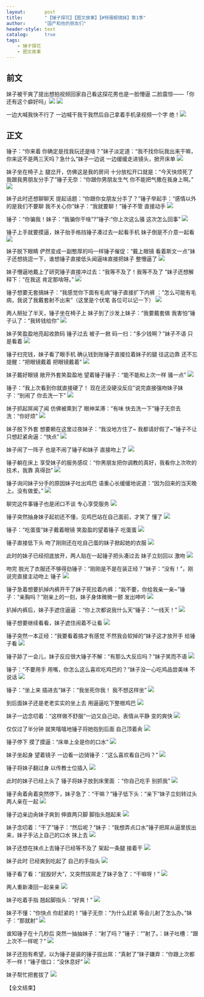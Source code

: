 ```yaml
---
layout:       post
title:        "【锤子探花】【图文故事】【#特骚眼镜妹】第1季"
author:       "国产和他的朋友们"
header-style: text
catalog:      true
tags:
    - 锤子探花
    - 图文故事
---
```


## 前文

妹子被干爽了提出想拍视频回家自己看这探花男也是一脸懵逼 二脸震惊——「你还有这个癖好吗」![](https://tju.7pzzv.us/tupian/forum/202501/24/224602djwsj2c2q6zcqw82.gif)
![](https://tju.7pzzv.us/tupian/forum/202501/24/224607w8ggxoecwxwgxkpb.gif)

一边大喊我快不行了 一边喊干我干我然后自己拿着手机录视频一个字 绝！![](https://tju.7pzzv.us/tupian/forum/202501/24/224613c9kkkj7pg7p7mdqq.gif)

## 正文

锤子：“你来着 你确定是找我玩还是啥？”妹子淡定道：“我不找你玩我出来干嘛， 你来这不是两三天吗？急什么”妹子一边说 一边缓缓走进镜头，掀开床单
![](https://tju.7pzzv.us/tupian/forum/202502/13/001951b0meqfseuu5s54mn.gif)

妹子坐在椅子上 腿岔开，仿佛这是我的房间 十分放松开口就是：“今天快烦死了 我跟我男朋友分手了”锤子无奈：“你跟你男朋友生气 你不能把气撒在我身上啊。”
![](https://tju.7pzzv.us/tupian/forum/202502/13/002006x932umgi0i009q3e.gif)

妹子此时还想聊聊天 提起话题：“你跟你女朋友分手了？”锤子举起手：“感情以外的是我们不要聊 我不关心你”妹子：“我就要聊！”锤子不管 直接动手
![](https://tju.7pzzv.us/tupian/forum/202502/13/002022jih2w6n1gk0nh12i.gif)

锤子：“你骗我！妹子：“我骗你干啥”?”锤子:“你上次这么骚 这次怎么回事”
![](https://tju.7pzzv.us/tupian/forum/202502/13/002035jeov9venq4vvhthp.gif)

锤子上手就要摸逼，妹子抬手格挡锤子凑过去一起看手机 妹子倒是不介意一起看
![](https://tju.7pzzv.us/tupian/forum/202502/13/002051fe4y2itjflolqsok.gif)

妹子脱下眼睛 俨然变成一副憨厚的吗一样锤子催促：“戴上眼镜 看着斯文一点”妹子还想挑逗一下，谁想锤子直接低头闻逼味直接把妹子 整懵逼了
![](https://tju.7pzzv.us/tupian/forum/202502/13/002103rt5yws1qgfa98ywq.gif)

妹子懵逼地戴上了研究锤子直接冲过去：“我等不及了！我等不及了 ”妹子还想解释下：“在我这 肯定那啥呀。”
![](https://tju.7pzzv.us/tupian/forum/202502/13/002115tiihhiywby77fyow.gif)

锤子想要无套搞妹子：“我感觉你下面有毛病”锤子直接扩下内裤 ：“怎么可能有毛病，我说了我戴套射不出来”（这里是个伏笔 各位可以记一下）
![](https://tju.7pzzv.us/tupian/forum/202502/13/002129op5tdnqnnto5hzpk.gif)

两人掰扯了半天，锤子坐在椅子上 妹子到了沙发上妹子：“我要戴套做 我害怕”锤子认了：“我转钱给你”
![](https://tju.7pzzv.us/tupian/forum/202502/13/002140fmzx2bf3c7bngxld.gif)

妹子笑盈盈地亮起收款码 锤子过去 被子一掀 码一扫：“多少钱啊？”妹子不语 只是看着
![](https://tju.7pzzv.us/tupian/forum/202502/13/002150kbwnnlw2n2uz07in.gif)

锤子扫完钱，妹子看了眼手机 确认钱到账锤子直接拉着妹子的腿 往这边靠 还不忘提醒：“把眼镜戴着 把眼镜戴着”
![](https://tju.7pzzv.us/tupian/forum/202502/13/002207nm78977exm7597lb.gif)

妹子戴好眼镜 敞开外套笑盈盈地 望着锤子锤子：“能不能和上次一样 骚一点”
![](https://tju.7pzzv.us/tupian/forum/202502/13/002220nb1fjsndoz5n1f53.gif)

锤子：“我上次看到你就直接硬了！ 现在还没硬没反应”说完直接强吻妹子妹子：“别闹了 你去洗一下”
![](https://tju.7pzzv.us/tupian/forum/202502/13/002234os7cjtmhecsm3585.gif)

妹子抓起屌闻了闻 仿佛被熏到了 眼神呆滞：“有味 快去洗一下”锤子无奈去洗：“你好烦”
![](https://tju.7pzzv.us/tupian/forum/202502/13/002248z73zwfy9zi3g9j3x.gif)

妹子脱下外套 想要赖在这里过夜妹子：“我没地方住了~ 我都请好假了~”锤子不让 只想赶紧肏逼：“快点”
![](https://tju.7pzzv.us/tupian/forum/202502/13/002305oq29tm16q91v9966.gif)

妹子闹了一阵子 也是不闹了锤子和妹子 直接吻上了
![](https://tju.7pzzv.us/tupian/forum/202502/13/002321emmkf7pskcmpkao2.gif)

锤子躺在床上 享受妹子的服务感叹：“你男朋友把你调教的真好，我看你上次吹的技术，我靠 真得劲” 
![](https://tju.7pzzv.us/tupian/forum/202502/13/002336dc5xp7h4775z7a5t.gif)

锤子询问妹子分手的原因妹子吐出鸡巴 语重心长缓缓地说道：“因为回来的当天晚上。没有做爱。”
![](https://tju.7pzzv.us/tupian/forum/202502/13/002351wrt2b63u4xd7wa5u.gif)

聊完这件事锤子也是闭口不谈 专心享受服务
![](https://tju.7pzzv.us/tupian/forum/202502/13/002404ggus39mag3yk3kfy.gif)

锤子突然抽身妹子起初还不懂，见鸡巴站在自己面前，才笑了 懂了
![](https://tju.7pzzv.us/tupian/forum/202502/13/002418yvkpwruw3t389spv.gif)

锤子：“吃蛋蛋”妹子戴着眼镜 笑盈盈的望着锤子 吃蛋蛋
![](https://tju.7pzzv.us/tupian/forum/202502/13/002430hbr13oz1xagbm8b0.gif)

锤子直接低下头 吻了刚刚还在吃自己蛋的妹子掀起她的衣服
![](https://tju.7pzzv.us/tupian/forum/202502/13/002442jqcl6q444noh47qd.gif)

此时的妹子已经彻底放开，两人贴在一起锤子把头凑过去 妹子立刻回以 激吻
![](https://tju.7pzzv.us/tupian/forum/202502/13/002453y5c30s37464ko6x6.gif)

吻完 脱光了衣服还不够得劲锤子：“刚刚是不是在装正经？”妹子：“没有！”，刚说完直接主动吻上 锤子
![](https://tju.7pzzv.us/tupian/forum/202502/13/002505fsw773p24mseci2c.gif)

锤子急着想要扒掉内裤开干了妹子死拉着内裤：“我不要，你给我亲一亲~”锤子：“亲胸吗？”刚亲上的一刻，妹子身体微微一颤 发出呻吟
![](https://tju.7pzzv.us/tupian/forum/202502/13/002521jc820e5rjzr0z0li.gif)

扒掉内裤后，妹子手遮住逼逼 ：“你上次都说我什么天”锤子：“一线天！”
![](https://tju.7pzzv.us/tupian/forum/202502/13/002538suk1kfu0rx1pfkrr.gif)

锤子想要继续看看，妹子遮住闹着不让看
![](https://tju.7pzzv.us/tupian/forum/202502/13/002552atcmxzffniqfgnnk.gif)

锤子突然一本正经：“我要看着搞才有感觉 不然我会软掉的”妹子这才放开手 给锤子看
![](https://tju.7pzzv.us/tupian/forum/202502/13/002605cb1ydqmxkgmdm1k9.gif)

锤子舔了一会儿，妹子反应很大锤子不解：“有那么大反应吗？”妹子笑而不语
![](https://tju.7pzzv.us/tupian/forum/202502/13/002622s51vyxsbcczbn5ym.gif)

锤子：“不要用手 用嘴，你怎么这么喜欢吃鸡巴的？”妹子没一心吃鸡品尝美味 不说话
![](https://tju.7pzzv.us/tupian/forum/202502/13/002638csm3spd3xez6g6pg.gif)

锤子：“坐上来 插进去”妹子：“我坐死你我！ 我不想这样坐”
![](https://tju.7pzzv.us/tupian/forum/202502/13/002652jbb522mnn5z25nvu.gif)

到后面妹子还是老老实实的坐上去 用逼逼吃下整根鸡巴
![](https://tju.7pzzv.us/tupian/forum/202502/13/002707iyvy7yyix01tl7y0.gif)

妹子一边念叨着：“这样做不舒服”一边又自己动，表情从平静 变的爽快
![](https://tju.7pzzv.us/tupian/forum/202502/13/002725es1qczqsp9rf1fzp.gif)

仅仅过了半分钟 就笑嘻嘻地锤子将她抱到后面 自己顶着肏
![](https://tju.7pzzv.us/tupian/forum/202502/13/002739hhxvrar444j9bjap.gif)

锤子停下 摸了摸逼：“床单上全是你的口水”
![](https://tju.7pzzv.us/tupian/forum/202502/13/002751mbkfk6618k866b4i.gif)

妹子坐起身 望着镜子 一边看一边骑锤子：“这么喜欢看自己吗？”
![](https://tju.7pzzv.us/tupian/forum/202502/13/002805voduukebubu7aa4z.gif)

锤子将妹子翻过身 以传教士位插入
![](https://tju.7pzzv.us/tupian/forum/202502/13/002820qowo3m7oz3m7zuio.gif)

此时的妹子已经上头了 锤子将妹子放到床里面 ：“你自己吃手 别抓我”
![](https://tju.7pzzv.us/tupian/forum/202502/13/002835o1bbfvnvznk1afif.gif)

锤子肏着肏着突然停下，妹子急了：“干嘛？”锤子低下头：“亲下”妹子立刻转过头 两人亲在一起
![](https://tju.7pzzv.us/tupian/forum/202502/13/002850ecw112gaaz7cg132.gif)

锤子边亲边肏妹子爽到 伸直两只脚 脚指头翘起来
![](https://tju.7pzzv.us/tupian/forum/202502/13/002905g75h3hgys3g6y5z2.gif)

妹子念叨着：“干了”锤子：“然后呢？”妹子：“我想弄点口水”锤子把屌从逼里拔出来，妹子手沾上自己的口水 抹上去
![](https://tju.7pzzv.us/tupian/forum/202502/13/002920sszge1mj0gbhhh2b.gif)

妹子还想在抹点上去锤子已经等不及了 架起一条腿 接着干
![](https://tju.7pzzv.us/tupian/forum/202502/13/002933w4p24ja2pzvdxbhe.gif)

妹子此时 已经爽到吃起了 自己的手指头
![](https://tju.7pzzv.us/tupian/forum/202502/13/002948ki6utflxxb6ybbor.gif)

锤子看了看：“屁股好大”，又突然拔屌走了妹子急了：“干嘛呀！”
![](https://tju.7pzzv.us/tupian/forum/202502/13/003003oz444543zca4l4f4.gif)

两人重新凑回一起亲亲
![](https://tju.7pzzv.us/tupian/forum/202502/13/003016fq2r6qrhfjjvyfsp.gif)

妹子吃着手指 翘起脚指头：“好爽！”
![](https://tju.7pzzv.us/tupian/forum/202502/13/003028g4g92o2z2cn4zf48.gif)

妹子不懂：“你快点 你赶紧的！”锤子无奈：“为什么赶紧 等会儿射了怎么办。”妹子：“那就射”
![](https://tju.7pzzv.us/tupian/forum/202502/13/003044a8ps9lccczzg89so.gif)

谁知锤子在十几秒后 突然一抽抽妹子：“射了吗？”锤子：“”射了。：妹子吐槽：“跟上次不一样呢？”
![](https://tju.7pzzv.us/tupian/forum/202502/13/003057b5oulwly3khn3305.gif)

妹子还抱有希望，以为锤子是装的锤子拔出屌：“真射了”妹子嫌弃：“你跟上次都不一样！”锤子借口：“没休息好”
![](https://tju.7pzzv.us/tupian/forum/202502/13/003112vcgmg97rggma3ql3.gif)

妹子帮忙把套拔了
![](https://tju.7pzzv.us/tupian/forum/202502/13/003128efgkkm1ybgdehkfq.gif)

【全文结束】